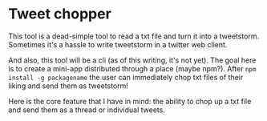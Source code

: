 # Tweet chopper

This tool is a dead-simple tool to read a txt file and turn it into a tweetstorm. Sometimes it's a hassle to write tweetstorm in a twitter web client.

And also, this tool will be a cli (as of this writing, it's not yet). The goal here is to create a mini-app distributed through a place (maybe npm?). After `npm install -g packagename` the user can immediately chop txt files of their liking and send them as tweetstorm!

Here is the core feature that I have in mind: the ability to chop up a txt file and send them as a thread or individual tweets.

